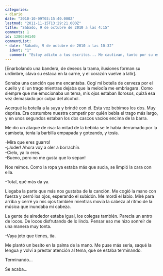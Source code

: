 ```yaml
---
categories:
- diario
date: "2010-10-09T03:15:40.000Z"
lastmod: "2011-11-15T13:29:21.000Z"
title: "Sábado, 9 de octubre de 2010 a las 4:15"
comments: 1
id: 1286594140
commentList:
- date: "Sábado, 9 de octubre de 2010 a las 10:32"
  ident: "1"
  comment: "Estoy adicto a tus escritos... Me cautivan, tanto por su estilo como por su contenido... Son preciosos la verdad, te doy mi mas sincera enhorabuena."
---
```


[Enarbolando una bandera, de deseos la trama, ilusiones forman su urdimbre, clava su estaca en la carne, y el corazón vuelve a latir].  
  
Sonaba una canción que me encantaba. Cogí mi botella de cerveza por el cuello y di un trago mientras dejaba que la melodía me embriagara. Como siempre que me emocionaba un tema, mis ojos estaban llorosos, quizá esa vez demasiado por culpa del alcohol.  
  
Acerqué la botella a la suya y brindé con él. Esta vez bebimos los dos. Muy deprisa. Era costumbre nuestra competir por quién bebía el trago más largo, y en unos segundos estaban los dos cascos vacíos encima de la barra.  
  
Me dio un ataque de risa: la mitad de la bebida se le había derramado por la camiseta, tenía la barbilla empapada y goteando, y tosía.  
  
-Mira que eres guarro!  
-¡Joder! Ahora voy a oler a borrachín.  
-Cielo, ya lo eres.  
-Bueno, pero no me gusta que lo sepan!  
  
Nos reímos. Como la ropa ya estaba más que sucia, se limpió la cara con ella.  
  
-Total, qué más da ya.  
  
Llegaba la parte que más nos gustaba de la canción. Me cogió la mano con fuerza y cerró los ojos, esperando el subidón. Me mordí el labio. Miré para arriba y cerré yo mis ojos también mientras movía la cabeza al ritmo de la música que inundaba mi cabeza.  
  
La gente de alrededor estaba igual, los colegas también. Parecía un antro de locos. De locos disfrutando de lo lindo. Pensar eso me hizo sonreír de una manera muy tonta.  
  
-Vaya jeto que tienes, tía.  
  
Me plantó un besito en la palma de la mano. Me puse más seria, saqué la lengua y volví a prestar atención al tema, que se estaba terminando.  
  
Terminando...  
  
Se acaba...